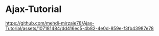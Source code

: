 # Ajax-Tutorial





https://github.com/mehdi-mirzaie78/Ajax-Tutorial/assets/107181484/dd416ec5-4b82-4e0d-859e-f3fb43987e78




